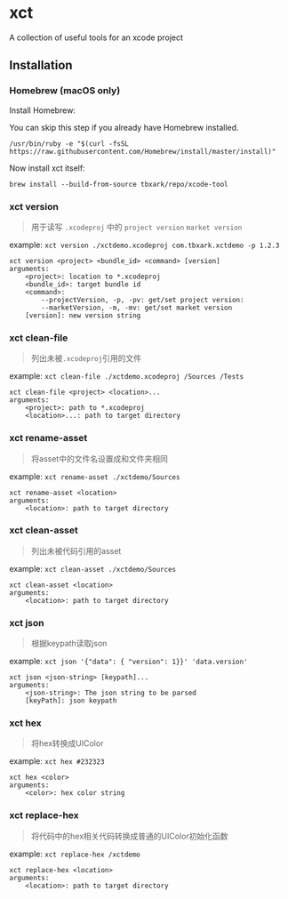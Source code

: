 # xct
A collection of useful tools for an xcode project


## Installation

### Homebrew (macOS only)

Install Homebrew:

You can skip this step if you already have Homebrew installed.
```shell
/usr/bin/ruby -e "$(curl -fsSL https://raw.githubusercontent.com/Homebrew/install/master/install)"
```

Now install xct itself:
```shell
brew install --build-from-source tbxark/repo/xcode-tool
```


###  xct version

> 用于读写 `.xcodeproj` 中的 `project version` `market version`

example: `xct version ./xctdemo.xcodeproj com.tbxark.xctdemo -p 1.2.3`

```shell
xct version <project> <bundle_id> <command> [version]
arguments:
    <project>: location to *.xcodeproj
    <bundle_id>: target bundle id
    <command>:
        --projectVersion, -p, -pv: get/set project version:
        --marketVersion, -m, -mv: get/set market version
    [version]: new version string
```


### xct clean-file

> 列出未被`.xcodeproj`引用的文件

example: `xct clean-file ./xctdemo.xcodeproj /Sources /Tests`

```shell
xct clean-file <project> <location>...
arguments:
    <project>: path to *.xcodeproj
    <location>...: path to target directory

```


### xct rename-asset

> 将asset中的文件名设置成和文件夹相同

example: `xct rename-asset ./xctdemo/Sources`

```shell
xct rename-asset <location>
arguments:
    <location>: path to target directory
```


### xct clean-asset

> 列出未被代码引用的asset

example: `xct clean-asset ./xctdemo/Sources`

```shell
xct clean-asset <location>
arguments:
    <location>: path to target directory
```


### xct json

> 根据keypath读取json

example: `xct json '{"data": { "version": 1}}' 'data.version'`

```shell
xct json <json-string> [keypath]...
arguments:
    <json-string>: The json string to be parsed
    [keyPath]: json keypath
```


### xct hex

> 将hex转换成UIColor

example: `xct hex #232323`

```shell
xct hex <color>
arguments:
    <color>: hex color string
```


### xct replace-hex

> 将代码中的hex相关代码转换成普通的UIColor初始化函数

example: `xct replace-hex /xctdemo`

```shell
xct replace-hex <location>
arguments:
    <location>: path to target directory
```
